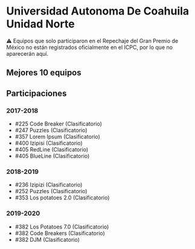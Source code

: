 # Universidad Autonoma De Coahuila Unidad Norte

:warning: Equipos que solo participaron en el Repechaje del Gran Premio de México no están registrados oficialmente en el ICPC, por lo que no aparecerán aquí.

## Mejores 10 equipos


## Participaciones

### 2017-2018

- #225 Code Breaker (Clasificatorio)
- #247 Puzzles (Clasificatorio)
- #357 Lorem Ipsum (Clasificatorio)
- #400 Izipisi (Clasificatorio)
- #405 RedLine (Clasificatorio)
- #405 BlueLine (Clasificatorio)

### 2018-2019

- #236 Izipizi (Clasificatorio)
- #252 Puzzles (Clasificatorio)
- #353 Los potatoes 2.0 (Clasificatorio)

### 2019-2020

- #382 Los Potatoes 7.0 (Clasificatorio)
- #382 Code Breakers (Clasificatorio)
- #382 DJM (Clasificatorio)



